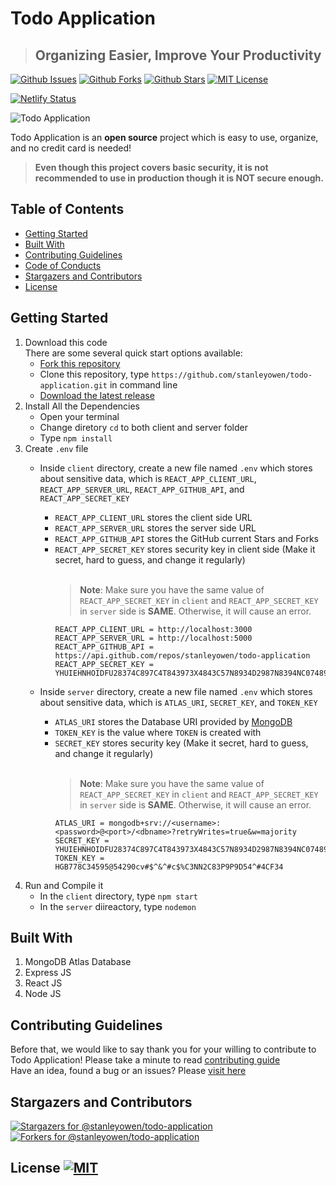 # Todo Application
> ## Organizing Easier, Improve Your Productivity
[![Github Issues](https://img.shields.io/github/issues/stanleyowen/todo-application?style=flat-square)](https://github.com/stanleyowen/todo-application/issues)
[![Github Forks](https://img.shields.io/github/forks/stanleyowen/todo-application?style=flat-square)](https://github.com/stanleyowen/todo-application/network/members)
[![Github Stars](https://img.shields.io/github/stars/stanleyowen/todo-application?style=flat-square)](https://github.com/stanleyowen/todo-application/stargazers)
[![MIT License](https://img.shields.io/github/license/stanleyowen/todo-application?style=flat-square)](https://github.com/stanleyowen/todo-application/blob/master/LICENSE)

[![Netlify Status](https://api.netlify.com/api/v1/badges/56772f5c-0c69-41e8-a788-69ca591e70ef/deploy-status)](https://app.netlify.com/sites/todoapp-task/deploys)

![Todo Application](https://user-images.githubusercontent.com/69080584/105711593-5b11a100-5f4b-11eb-89c5-50554ebca80b.jpg)

Todo Application is an **open source** project which is easy to use, organize, and no credit card is needed!

> **Even though this project covers basic security, it is not recommended to use in production though it is NOT secure enough.**

## Table of Contents
- [Getting Started](#getting-started)
- [Built With](#built-with)
- [Contributing Guidelines](#contributing-guidelines)
- [Code of Conducts](CODE_OF_CONDUCT.md)
- [Stargazers and Contributors](#stargazers-and-contributors)
- [License](#license)

## Getting Started
1. Download this code<br/>
  There are some several quick start options available:
    - [Fork this repository](https://github.com/stanleyowen/todo-application/fork)
    - Clone this repository, type `https://github.com/stanleyowen/todo-application.git` in command line
    - [Download the latest release](https://github.com/stanleyowen/todo-application/archive/master.zip)
2. Install All the Dependencies
    - Open your terminal
    - Change diretory `cd` to both client and server folder
    - Type `npm install`
3. Create `.env` file
    - Inside `client` directory, create a new file named `.env` which stores about sensitive data, which is `REACT_APP_CLIENT_URL`, `REACT_APP_SERVER_URL`, `REACT_APP_GITHUB_API`, and `REACT_APP_SECRET_KEY`
      - `REACT_APP_CLIENT_URL` stores the client side URL
      - `REACT_APP_SERVER_URL` stores the server side URL
      - `REACT_APP_GITHUB_API` stores the GitHub current Stars and Forks
      - `REACT_APP_SECRET_KEY` stores security key in client side (Make it secret, hard to guess, and change it regularly)<br /><br />
        > __Note__: Make sure you have the same value of `REACT_APP_SECRET_KEY` in `client` and `REACT_APP_SECRET_KEY` in `server` side is __SAME__. Otherwise, it will cause an error.
          ```
          REACT_APP_CLIENT_URL = http://localhost:3000
          REACT_APP_SERVER_URL = http://localhost:5000
          REACT_APP_GITHUB_API = https://api.github.com/repos/stanleyowen/todo-application
          REACT_APP_SECRET_KEY = YHUIEHNHOIDFU28374C897C4T843973X4843C57N8934D2987N8394NC07489BC3
          ```

    - Inside `server` directory, create a new file named `.env` which stores about sensitive data, which is `ATLAS_URI`, `SECRET_KEY`, and `TOKEN_KEY`
      - `ATLAS_URI` stores the Database URI provided by [MongoDB](https://www.mongodb.com/2)
      - `TOKEN_KEY` is the value where `TOKEN` is created with
      - `SECRET_KEY` stores security key (Make it secret, hard to guess, and change it regularly)<br /><br />
        > __Note__: Make sure you have the same value of `REACT_APP_SECRET_KEY` in `client` and `REACT_APP_SECRET_KEY` in `server` side is __SAME__. Otherwise, it will cause an error.
          ```
          ATLAS_URI = mongodb+srv://<username>:<password>@<port>/<dbname>?retryWrites=true&w=majority
          SECRET_KEY = YHUIEHNHOIDFU28374C897C4T843973X4843C57N8934D2987N8394NC07489BC3
          TOKEN_KEY = HGB778C34595@54290cv#$^&^#c$%C3NN2C83P9P9D54^#4CF34
          ```
  4. Run and Compile it
      - In the `client` directory, type `npm start`
      - In the `server` diireactory, type `nodemon`

## Built With
  1. MongoDB Atlas Database
  2. Express JS
  3. React JS
  4. Node JS

## Contributing Guidelines
  Before that, we would like to say thank you for your willing to contribute to Todo Application! Please take a minute to read [contributing guide](CONTRIBUTING.md#contributing)<br/>
  Have an idea, found a bug or an issues? Please [visit here](https://github.com/stanleyowen/todo-application/issues/new/choose)

## Stargazers and Contributors
   [![Stargazers for @stanleyowen/todo-application](https://reporoster.com/stars/stanleyowen/todo-application)](https://github.com/stanleyowen/todo-application/stargazers)
   [![Forkers for @stanleyowen/todo-application](https://reporoster.com/forks/stanleyowen/todo-application)](https://github.com/stanleyowen/todo-application/network/members)

## License [![MIT](https://img.shields.io/github/license/stanleyowen/todo-application?style=flat-square)](LICENSE)